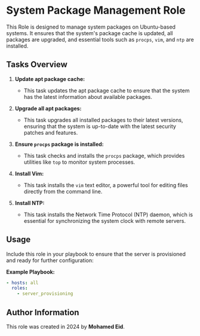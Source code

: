 # System Package Management Role 

This Role is designed to manage system packages on Ubuntu-based systems. It ensures that the system's package cache is updated, all packages are upgraded, and essential tools such as `procps`, `vim`, and `ntp` are installed.

## Tasks Overview

1. **Update apt package cache:**
   - This task updates the apt package cache to ensure that the system has the latest information about available packages.

2. **Upgrade all apt packages:**
   - This task upgrades all installed packages to their latest versions, ensuring that the system is up-to-date with the latest security patches and features.

3. **Ensure `procps` package is installed:**
   - This task checks and installs the `procps` package, which provides utilities like `top` to monitor system processes.

4. **Install Vim:**
   - This task installs the `vim` text editor, a powerful tool for editing files directly from the command line.

5. **Install NTP:**
   - This task installs the Network Time Protocol (NTP) daemon, which is essential for synchronizing the system clock with remote servers.

## Usage

Include this role in your playbook to ensure that the server is provisioned and ready for further configuration:

**Example Playbook:**

```yaml
- hosts: all
  roles:
    - server_provisioning
```


## Author Information

This role was created in 2024 by **Mohamed Eid**.

